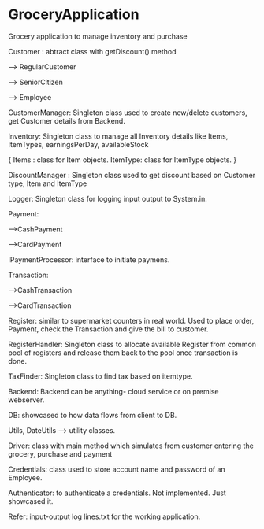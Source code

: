 # GroceryApplication
 Grocery application to manage inventory and purchase
 
 Customer : abtract class with getDiscount() method
 
  --> RegularCustomer
  
  --> SeniorCitizen
  
  --> Employee
  
CustomerManager: Singleton class used to create new/delete customers, get Customer details from Backend.

Inventory: Singleton class to manage all Inventory details like Items, ItemTypes, earningsPerDay, availableStock

{
	Items : class for Item objects. 
	ItemType: class for ItemType objects.
}

DiscountManager : Singleton class used to get discount based on Customer type, Item and ItemType

Logger: Singleton class for logging input output to System.in. 

Payment: 

-->CashPayment

-->CardPayment

IPaymentProcessor: interface to initiate paymens. 

Transaction: 

-->CashTransaction

-->CardTransaction

Register: similar to supermarket counters in real world. Used to place order, Payment, check the Transaction and give the bill to customer. 

RegisterHandler: Singleton class to allocate available Register from common pool of registers and release them back to the pool once transaction is done. 

TaxFinder: Singleton class to find tax based on itemtype. 

Backend: Backend can be anything- cloud service or on premise webserver. 

DB: showcased to how data flows from client to DB. 

Utils, DateUtils --> utility classes.

Driver: class with main method which simulates from customer entering the grocery, purchase and payment

Credentials: class used to store account name and password of an Employee.

Authenticator: to authenticate a credentials. Not implemented. Just showcased it. 

 Refer: input-output log lines.txt for the working application.